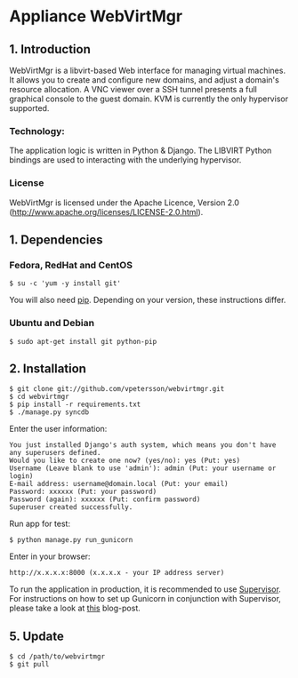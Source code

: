 # Appliance WebVirtMgr

## 1. Introduction

WebVirtMgr is a libvirt-based Web interface for managing virtual machines. It allows you to create and configure new domains, and adjust a domain's resource allocation. A VNC viewer over a SSH tunnel presents a full graphical console to the guest domain. KVM is currently the only hypervisor supported.

### Technology:

The application logic is written in Python & Django. The LIBVIRT Python bindings are used to interacting with the underlying hypervisor.

### License

WebVirtMgr is licensed under the Apache Licence, Version 2.0 (http://www.apache.org/licenses/LICENSE-2.0.html).

## 1. Dependencies

### Fedora, RedHat and CentOS

    $ su -c 'yum -y install git'

You will also need [pip](http://pypi.python.org/pypi/pip). Depending on your version, these instructions differ.

### Ubuntu and Debian

    $ sudo apt-get install git python-pip

## 2. Installation

    $ git clone git://github.com/vpetersson/webvirtmgr.git
    $ cd webvirtmgr
    $ pip install -r requirements.txt
    $ ./manage.py syncdb

Enter the user information:

    You just installed Django's auth system, which means you don't have any superusers defined.
    Would you like to create one now? (yes/no): yes (Put: yes)
    Username (Leave blank to use 'admin'): admin (Put: your username or login)
    E-mail address: username@domain.local (Put: your email)
    Password: xxxxxx (Put: your password)
    Password (again): xxxxxx (Put: confirm password)
    Superuser created successfully.

Run app for test:

    $ python manage.py run_gunicorn

Enter in your browser:

    http://x.x.x.x:8000 (x.x.x.x - your IP address server)

To run the application in production, it is recommended to use [Supervisor](http://supervisord.org/). For instructions on how to set up Gunicorn in conjunction with Supervisor, please take a look at [this](http://www.robgolding.com/blog/2011/11/12/django-in-production-part-1---the-stack/) blog-post.

## 5. Update

    $ cd /path/to/webvirtmgr
    $ git pull
